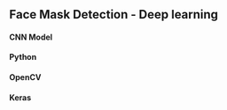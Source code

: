 # <h2>Face Mask Detection - Deep learning</h2>
<h4>CNN Model</h4>
<h4>Python</h4>
<h4>OpenCV</h4>
<h4>Keras</h4>
